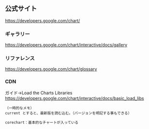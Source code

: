 ## 公式サイト
https://developers.google.com/chart/

### ギャラリー
https://developers.google.com/chart/interactive/docs/gallery

### リファレンス
https://developers.google.com/chart/glossary

### CDN
ガイド→Load the Charts Libraries
https://developers.google.com/chart/interactive/docs/basic_load_libs


```
（一時的なメモ）
current とすると、最新版を読む込む。（バージョンを明記する事もできる）

corechart：基本的なチャートが入っている
```